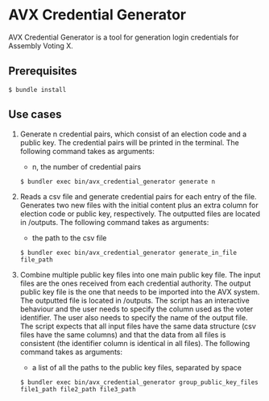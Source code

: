 # AVX Credential Generator

AVX Credential Generator is a tool for generation login credentials for Assembly Voting X.

## Prerequisites
```
$ bundle install
```

## Use cases
1. Generate n credential pairs, which consist of an election code and a public key. The credential pairs will be printed 
in the terminal. The following command takes as arguments:
   - n, the number of credential pairs
   ```
   $ bundler exec bin/avx_credential_generator generate n
   ```
    
2. Reads a csv file and generate credential pairs for each entry of the file. Generates two new files with the initial
content plus an extra column for election code or public key, respectively. The outputted files are located in /outputs.
The following command takes as arguments:
    - the path to the csv file
   ```
   $ bundler exec bin/avx_credential_generator generate_in_file file_path
   ```

3. Combine multiple public key files into one main public key file. The input files are the ones received from each
credential authority. The output public key file is the one that needs to be imported into the AVX system. The outputted
file is located in /outputs.
The script has an interactive behaviour and the user needs to specify the column used as the voter identifier. The user
also needs to specify the name of the output file.
The script expects that all input files have the same data structure (csv files have the same columns) and that the data
from all files is consistent (the identifier column is identical in all files).
The following command takes as arguments:
   - a list of all the paths to the public key files, separated by space
   ```
   $ bundler exec bin/avx_credential_generator group_public_key_files file1_path file2_path file3_path
   ```
